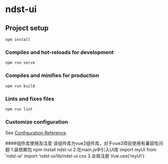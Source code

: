 # ndst-ui

## Project setup
```
npm install
```

### Compiles and hot-reloads for development
```
npm run serve
```

### Compiles and minifies for production
```
npm run build
```

### Lints and fixes files
```
npm run lint
```

### Customize configuration
See [Configuration Reference](https://cli.vuejs.org/config/).

####组件库使用及注意
该组件库为vue2组件库，对于vue3项目使用有兼容性问题
1.装依赖包 npm install ndst-ui
2.在main.js中引入UI库 
import myUI from 'ndst-ui'
import 'ndst-ui/lib/ndst-ui.css
3.全局注册
Vue.use('myUI')


